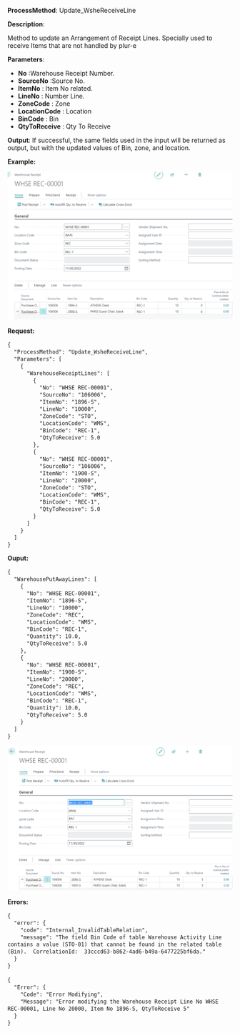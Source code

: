 **ProcessMethod**: Update_WsheReceiveLine

**Description**:

Method to update an Arrangement of Receipt Lines. Specially used to receive Items that are not handled by plur-e

**Parameters**:
 
-	**No** :Warehouse Receipt Number.
-	**SourceNo** :Source No.
-	**ItemNo** : Item No related.
-	**LineNo** : Number  Line.
-	**ZoneCode** : Zone
-	**LocationCode** : Location
-	**BinCode** : Bin
-	**QtyToReceive** : Qty To Receive

**Output**:  If successful, the same fields used in the input will be returned as output, but with the updated values of Bin, zone, and location.

**Example:**

![image.png](/.attachments/image-876de546-d238-4229-9c9a-e8553849a347.png)

**Request:**
```
{
  "ProcessMethod": "Update_WsheReceiveLine",
  "Parameters": [
    {
      "WarehouseReceiptLines": [
        {
          "No": "WHSE REC-00001",
          "SourceNo": "106006",
          "ItemNo": "1896-S",
          "LineNo": "10000",
          "ZoneCode": "STO",
          "LocationCode": "WMS",
          "BinCode": "REC-1",
          "QtyToReceive": 5.0
        },
        {
          "No": "WHSE REC-00001",
          "SourceNo": "106006",
          "ItemNo": "1900-S",
          "LineNo": "20000",
          "ZoneCode": "STO",
          "LocationCode": "WMS",
          "BinCode": "REC-1",
          "QtyToReceive": 5.0
        }
      ]
    }
  ]
}
```

**Ouput:**

```
{
  "WarehousePutAwayLines": [
    {
      "No": "WHSE REC-00001",
      "ItemNo": "1896-S",
      "LineNo": "10000",
      "ZoneCode": "REC",
      "LocationCode": "WMS",
      "BinCode": "REC-1",
      "Quantity": 10.0,
      "QtyToReceive": 5.0
    },
    {
      "No": "WHSE REC-00001",
      "ItemNo": "1900-S",
      "LineNo": "20000",
      "ZoneCode": "REC",
      "LocationCode": "WMS",
      "BinCode": "REC-1",
      "Quantity": 10.0,
      "QtyToReceive": 5.0
    }
  ]
}
```
![image.png](/.attachments/image-46a82648-b51e-480f-b4a8-d45d1d600c0c.png)


**Errors:**
```
{
  "error": {
    "code": "Internal_InvalidTableRelation",
    "message": "The field Bin Code of table Warehouse Activity Line contains a value (STO-01) that cannot be found in the related table (Bin).  CorrelationId:  33cccd63-b862-4ad6-b49a-6477225bf6da."
  }
}

{
  "Error": {
    "Code": "Error Modifying",
    "Message": "Error modifying the Warehouse Receipt Line No WHSE REC-00001, Line No 20000, Item No 1896-S, QtyToReceive 5"
  }
}
```

